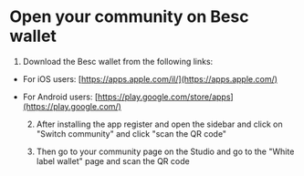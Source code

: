 # Open your community on Besc wallet

1. Download the Besc wallet from the following links:

* For iOS users: [https://apps.apple.com/il/](https://apps.apple.com/)
* For Android users: [https://play.google.com/store/apps](https://play.google.com/)

   2. After installing the app register and open the sidebar and click on "Switch community" and click "scan the QR code"

   3. Then go to your community page on the Studio and go to the "White label wallet" page and scan the QR code

